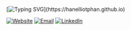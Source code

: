 [![Typing SVG](https://readme-typing-svg.herokuapp.com?font=roboto&color=%23FF7070D&size=18&vCenter=true&height=16&lines=Hello%2C+Han-E+is+here!;Welcome+to+my+Github+profile!)](https://hanelliotphan.github.io)


[![Website][1]](https://hanelliotphan.com)
[![Email][2]](mailto:hanelliotphan@gmail.com)
[![LinkedIn][3]](https://linkedin.com/in/hanelliotphan)

<!-- 

TODO: Input description here

-->


[1]: https://img.shields.io/badge/website-000000?style=for-the-badge&logo=About.me&logoColor=white
[2]: https://img.shields.io/badge/Gmail-D14836?style=for-the-badge&logo=gmail&logoColor=white
[3]: https://img.shields.io/badge/LinkedIn-0077B5?style=for-the-badge&logo=linkedin&logoColor=white
